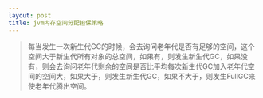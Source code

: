 ```yaml
---
layout: post
title: jvm内存空间分配担保策略
---
```


> 每当发生一次新生代GC的时候，会去询问老年代是否有足够的空间，这个空间大于新生代所有对象的总空间，如果有，则发生新生代GC，如果没有，则会去询问老年代剩余的空间是否比平均每次新生代GC加入老年代空间的空间大，如果大于，则发生新生代GC，如果不大于，则发生FullGC来使老年代腾出空间。

